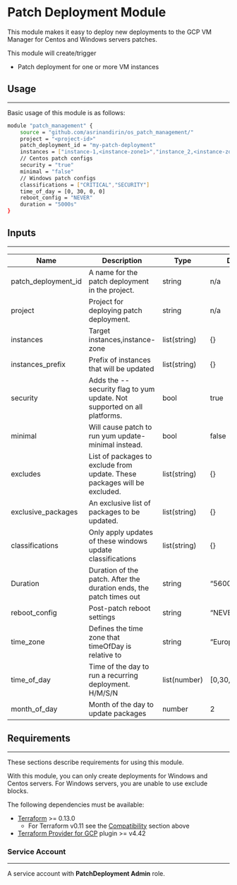 # Patch Deployment Module

This module makes it easy to deploy new deployments to the GCP VM Manager for Centos and Windows servers patches.

This module will create/trigger 

- Patch deployment for one or more VM instances

## Usage

---

Basic usage of this module is as follows: 

```bash
module "patch_management" {
    source = "github.com/asrinandirin/os_patch_management/"
    project = "<project-id>"
    patch_deployment_id = "my-patch-deployment"
    instances = ["instance-1,<instance-zone1>","instance_2,<instance-zone2>"]
    // Centos patch configs
    security = "true"
    minimal = "false"
    // Windows patch configs
    classifications = ["CRITICAL","SECURITY"]
    time_of_day = [0, 30, 0, 0] 
    reboot_config = "NEVER"
    duration = "5000s"
}
```

 

## Inputs

---

| Name | Description | Type | Default | Required |
| --- | --- | --- | --- | --- |
| patch_deployment_id | A name for the patch deployment in the project. | string | n/a | yes |
| project | Project for deploying patch deployment. | string | n/a | yes |
| instances | Target instances,instance-zone | list(string) | {} | yes |
| instances_prefix | Prefix of instances that will be updated | list(string) | {} | no |
| security | Adds the --security flag to yum update. Not supported on all platforms. | bool | true | yes |
| minimal | Will cause patch to run yum update-minimal instead. | bool | false | no |
| excludes | List of packages to exclude from update. These packages will be excluded. | list(string) | {} | no |
| exclusive_packages | An exclusive list of packages to be updated. | list(string) | {} | no |
| classifications | Only apply updates of these windows update classifications | list(string) | {} | no |
| Duration | Duration of the patch. After the duration ends, the patch times out | string | “5600s” | no |
| reboot_config | Post-patch reboot settings | string | “NEVER” | no |
| time_zone | Defines the time zone that timeOfDay is relative to | string | “Europe/Istanbul” | no |
| time_of_day | Time of the day to run a recurring deployment. H/M/S/N | list(number) | [0,30,0,0] | no |
| month_of_day | Month of the day to update packages | number | 2 | no |

## Requirements

---

These sections describe requirements for using this module.

With this module, you can only create deployments for Windows and Centos servers. For Windows servers, you are unable to use exclude blocks. 

The following dependencies must be available:

- [Terraform](https://www.terraform.io/downloads.html) >= 0.13.0
    - For Terraform v0.11 see the [Compatibility](https://github.com/terraform-google-modules/terraform-google-cloud-storage#compatibility) section above
- [Terraform Provider for GCP](https://www.terraform.io/docs/providers/google/index.html) plugin >= v4.42

### Service Account

---

A service account with **PatchDeployment Admin** role.